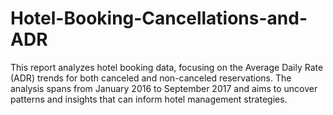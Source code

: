 # Hotel-Booking-Cancellations-and-ADR
This report analyzes hotel booking data, focusing on the Average Daily Rate (ADR) trends for both canceled and non-canceled reservations. The analysis spans from January 2016 to September 2017 and aims to uncover patterns and insights that can inform hotel management strategies.
